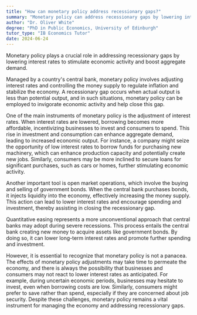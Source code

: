 ```yaml
---
title: "How can monetary policy address recessionary gaps?"
summary: "Monetary policy can address recessionary gaps by lowering interest rates to stimulate economic activity and increase aggregate demand."
author: "Dr. Oliver White"
degree: "PhD in Public Economics, University of Edinburgh"
tutor_type: "IB Economics Tutor"
date: 2024-06-24
---
```


Monetary policy plays a crucial role in addressing recessionary gaps by lowering interest rates to stimulate economic activity and boost aggregate demand.

Managed by a country's central bank, monetary policy involves adjusting interest rates and controlling the money supply to regulate inflation and stabilize the economy. A recessionary gap occurs when actual output is less than potential output, and in such situations, monetary policy can be employed to invigorate economic activity and help close this gap.

One of the main instruments of monetary policy is the adjustment of interest rates. When interest rates are lowered, borrowing becomes more affordable, incentivizing businesses to invest and consumers to spend. This rise in investment and consumption can enhance aggregate demand, leading to increased economic output. For instance, a company might seize the opportunity of low interest rates to borrow funds for purchasing new machinery, which can enhance production capacity and potentially create new jobs. Similarly, consumers may be more inclined to secure loans for significant purchases, such as cars or homes, further stimulating economic activity.

Another important tool is open market operations, which involve the buying and selling of government bonds. When the central bank purchases bonds, it injects liquidity into the economy, effectively increasing the money supply. This action can lead to lower interest rates and encourage spending and investment, thereby assisting in closing the recessionary gap.

Quantitative easing represents a more unconventional approach that central banks may adopt during severe recessions. This process entails the central bank creating new money to acquire assets like government bonds. By doing so, it can lower long-term interest rates and promote further spending and investment.

However, it is essential to recognize that monetary policy is not a panacea. The effects of monetary policy adjustments may take time to permeate the economy, and there is always the possibility that businesses and consumers may not react to lower interest rates as anticipated. For example, during uncertain economic periods, businesses may hesitate to invest, even when borrowing costs are low. Similarly, consumers might prefer to save rather than spend, especially if they are concerned about job security. Despite these challenges, monetary policy remains a vital instrument for managing the economy and addressing recessionary gaps.
    
